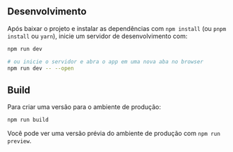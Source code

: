 ## Desenvolvimento

Após baixar o projeto e instalar as dependências com `npm install` (ou `pnpm install` ou `yarn`), inicie um servidor de desenvolvimento com:

```bash
npm run dev

# ou inicie o servidor e abra o app em uma nova aba no browser
npm run dev -- --open
```

## Build

Para criar uma versão para o ambiente de produção:

```bash
npm run build
```

Você pode ver uma versão prévia do ambiente de produção com `npm run preview`.
